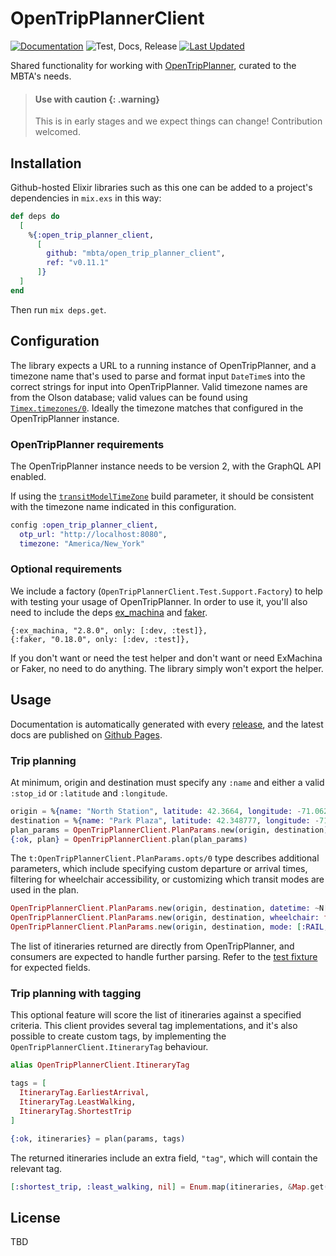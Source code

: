 # OpenTripPlannerClient

[![Documentation](https://img.shields.io/badge/-Documentation-blueviolet)](http://mbta.github.io/open_trip_planner_client/)
![Test, Docs,
Release](https://github.com/mbta/open_trip_planner_client/workflows/Test,%20Docs,%20Release/badge.svg)
[![Last
Updated](https://img.shields.io/github/last-commit/mbta/open_trip_planner_client.svg)](https://github.com/mbta/open_trip_planner_client/commits/main)

Shared functionality for working with
[OpenTripPlanner](https://docs.opentripplanner.org/en/v2.5.0/), curated to the
MBTA's needs.

> #### Use with caution {: .warning}
>
> This is in early stages and we expect things can change! Contribution welcomed.

## Installation

Github-hosted Elixir libraries such as this one can be added to a project's dependencies in `mix.exs` in this way:

```elixir
def deps do
  [
    %{:open_trip_planner_client,
      [
        github: "mbta/open_trip_planner_client",
        ref: "v0.11.1"
      ]}
  ]
end
```

Then run `mix deps.get`.

## Configuration

The library expects a URL to a running instance of OpenTripPlanner, and a
timezone name that's used to parse and format input `DateTime`s into the correct
strings for input into OpenTripPlanner. Valid timezone names are from the Olson
database; valid values can be found using
[`Timex.timezones/0`](https://hexdocs.pm/timex/Timex.html#timezones/0). Ideally
the timezone matches that configured in the OpenTripPlanner instance.

### OpenTripPlanner requirements

The OpenTripPlanner instance needs to be version 2, with the GraphQL API
enabled. 

If using the
[`transitModelTimeZone`](https://docs.opentripplanner.org/en/v2.4.0/BuildConfiguration/?h=timezone#transitModelTimeZone)
build parameter, it should be consistent with the timezone name indicated in
this configuration.

```elixir
config :open_trip_planner_client,
  otp_url: "http://localhost:8080",
  timezone: "America/New_York"
```

### Optional requirements

We include a factory (`OpenTripPlannerClient.Test.Support.Factory`) to help with testing your usage of OpenTripPlanner.
In order to use it, you'll also need to include the deps [ex_machina](https://hexdocs.pm/ex_machina/readme.html) and [faker](https://hexdocs.pm/faker/readme.html).

```
{:ex_machina, "2.8.0", only: [:dev, :test]},
{:faker, "0.18.0", only: [:dev, :test]},
```

If you don't want or need the test helper and don't want or need ExMachina or Faker, no need to do anything.
The library simply won't export the helper.

## Usage

Documentation is automatically generated with every
[release](https://github.com/mbta/open_trip_planner_client/releases), and
the latest docs are published on [Github
Pages](http://mbta.github.io/open_trip_planner_client/).

### Trip planning

At minimum, origin and destination must specify any `:name` and either a valid `:stop_id` or `:latitude` and `:longitude`.

```elixir
origin = %{name: "North Station", latitude: 42.3664, longitude: -71.0620}
destination = %{name: "Park Plaza", latitude: 42.348777, longitude: -71.066481}
plan_params = OpenTripPlannerClient.PlanParams.new(origin, destination)
{:ok, plan} = OpenTripPlannerClient.plan(plan_params)
```

The `t:OpenTripPlannerClient.PlanParams.opts/0` type describes additional parameters, which include specifying custom departure or arrival times, filtering for wheelchair accessibility, or customizing which transit modes are used in the plan.

```elixir
OpenTripPlannerClient.PlanParams.new(origin, destination, datetime: ~N[2025-05-15T09:00:00] |> DateTime.from_naive!("America/New_York"), arrive_by: true)
OpenTripPlannerClient.PlanParams.new(origin, destination, wheelchair: false, arrive_by: false)
OpenTripPlannerClient.PlanParams.new(origin, destination, mode: [:RAIL, :SUBWAY], num_itineraries: 20)
```

The list of itineraries returned are directly from
OpenTripPlanner, and consumers are expected to handle further parsing. Refer to the [test fixture](/test/fixture/alewife_to_franklin_park_zoo.json) for expected fields.

### Trip planning with tagging

This optional feature will score the list of itineraries against a specified
criteria. This client provides several tag implementations, and it's also
possible to create custom tags, by implementing the
`OpenTripPlannerClient.ItineraryTag` behaviour.


```elixir
alias OpenTripPlannerClient.ItineraryTag

tags = [
  ItineraryTag.EarliestArrival,
  ItineraryTag.LeastWalking,
  ItineraryTag.ShortestTrip
]

{:ok, itineraries} = plan(params, tags)
```

The returned itineraries include an extra field, `"tag"`, which will contain the relevant tag.

```elixir
[:shortest_trip, :least_walking, nil] = Enum.map(itineraries, &Map.get(&1, "tag"))
```

## License

TBD
